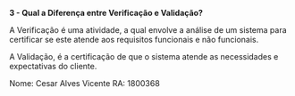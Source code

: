 **3 - Qual a Diferença entre Verificação e Validação?**

A Verificação é uma atividade, a qual envolve a análise de um sistema para certificar se este atende aos requisitos funcionais e não funcionais.

A Validação, é a certificação de que o sistema atende as necessidades e expectativas do cliente.

Nome: Cesar Alves Vicente RA: 1800368
